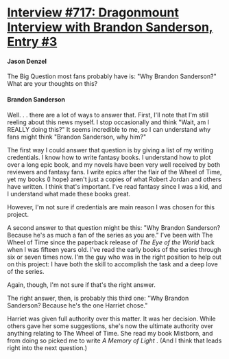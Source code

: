 # [Interview #717: Dragonmount Interview with Brandon Sanderson, Entry #3](https://www.theoryland.com/intvmain.php?i=717#3)

#### Jason Denzel

The Big Question most fans probably have is: "Why Brandon Sanderson?" What are your thoughts on this?

#### Brandon Sanderson

Well. . . there are a lot of ways to answer that. First, I'll note that I'm still reeling about this news myself. I stop occasionally and think "Wait, am I REALLY doing this?" It seems incredible to me, so I can understand why fans might think "Brandon Sanderson, why him?"

The first way I could answer that question is by giving a list of my writing credentials. I know how to write fantasy books. I understand how to plot over a long epic book, and my novels have been very well received by both reviewers and fantasy fans. I write epics after the flair of the Wheel of Time, yet my books (I hope) aren't just a copies of what Robert Jordan and others have written. I think that's important. I've read fantasy since I was a kid, and I understand what made these books great.

However, I'm not sure if credentials are main reason I was chosen for this project.

A second answer to that question might be this: "Why Brandon Sanderson? Because he's as much a fan of the series as you are." I've been with The Wheel of Time since the paperback release of
*The Eye of the World*
back when I was fifteen years old. I've read the early books of the series through six or seven times now. I'm the guy who was in the right position to help out on this project: I have both the skill to accomplish the task and a deep love of the series.

Again, though, I'm not sure if that's the right answer.

The right answer, then, is probably this third one: "Why Brandon Sanderson? Because he's the one Harriet chose."

Harriet was given full authority over this matter. It was her decision. While others gave her some suggestions, she's now the ultimate authority over anything relating to The Wheel of Time. She read my book Mistborn, and from doing so picked me to write
*A Memory of Light*
. (And I think that leads right into the next question.)

